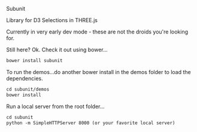 Subunit

Library for D3 Selections in THREE.js

Currently in very early dev mode - these are not the droids you're looking for.

Still here?  Ok.  Check it out using bower...

```html
bower install subunit
```

To run the demos...do another bower install in the demos folder to load the dependencies.

```html
cd subunit/demos
bower install
```
Run a local server from the root folder...

```html
cd subunit
python -m SimpleHTTPServer 8000 (or your favorite local server)
```